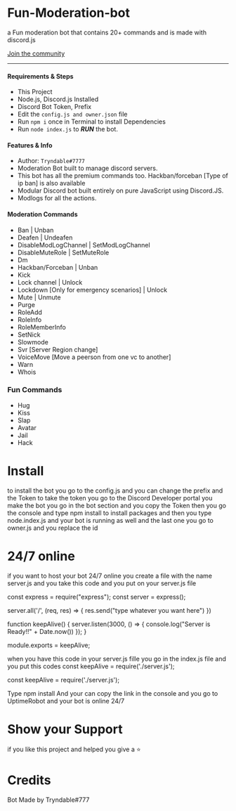 # Fun-Moderation-bot
a Fun moderation bot that contains 20+ commands and is made with discord.js


 <a href="https://discord.gg/uDyJGDpCw3">Join the community</a><br>
  <hr>
 
 #### Requirements & Steps
* This Project
* Node.js, Discord.js Installed
* Discord Bot Token, Prefix
* Edit the `config.js and owner.json` file
* Run `npm i` once in Terminal to install Dependencies
* Run `node index.js` to ***RUN*** the bot.

#### Features & Info
* Author: `Tryndable#7777`
* Moderation Bot built to manage discord servers.
* This bot has all the premium commands too. Hackban/forceban [Type of ip ban] is also available
* Modular Discord bot built entirely on pure JavaScript using Discord.JS.
* Modlogs for all the actions.

#### Moderation Commands
* Ban | Unban
* Deafen | Undeafen
* DisableModLogChannel | SetModLogChannel
* DisableMuteRole | SetMuteRole
* Dm 
* Hackban/Forceban | Unban
* Kick
* Lock channel | Unlock
* Lockdown [Only for emergency scenarios] | Unlock
* Mute | Unmute
* Purge
* RoleAdd
* RoleInfo
* RoleMemberInfo
* SetNick
* Slowmode
* Svr [Server Region change]
* VoiceMove [Move a peerson from one vc to another]
* Warn
* Whois
### Fun Commands
* Hug
* Kiss
* Slap
* Avatar
* Jail
* Hack 

# Install 
to install the bot you go to the config.js and you can change the prefix 
and the Token to take the token you go to the Discord Developer portal you make the bot you go in the bot section and you copy the Token 
then you go the console and type npm install to install packages and then you type node.index.js and your bot is running as well
and the last one you go to owner.js and you replace the id 
# 24/7 online 
if you want to host your bot 24/7 online you create a file with the name server.js and you take this code and you put on your server.js file 

const express = require("express");
const server = express();
 
server.all('/', (req, res) => {
  res.send("type whatever you want here")
})
 
function keepAlive() {
  server.listen(3000, () => { console.log("Server is Ready!!" + Date.now()) });
}
 
module.exports = keepAlive;
 
 when you have this code in your server.js fille you go in the index.js file and you put this codes 
 const keepAlive = require('./server.js');

const keepAlive = require('./server.js');

Type npm install 
And your can copy the link in the console and you go to UptimeRobot and your bot is online 24/7

# Show your Support 
if you like this project and helped you  give a ⭐ 

# Credits 
Bot Made by Tryndable#777



